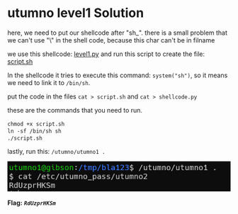 # utumno level1 Solution

here, we need to put our shellcode after "sh_". there is a small problem that we can't use "\\" in the shell code, because this char can't be in filname

we use this shellcode: [level1.py](./scripts/level1/level1.py)
and run this script to create the file: [script.sh](./scripts/level1/script.sh)

In the shellcode it tries to execute this command: `system("sh")`, so it means we need to link it to `/bin/sh`.

put the code in the files `cat > script.sh` and `cat > shellcode.py`

these are the commands that you need to run.
```
chmod +x script.sh
ln -sf /bin/sh sh
./script.sh
```
lastly, run this: `/utumno/utumno1 .`

![image](./images/level1.png)

**Flag:** ***`RdUzprHKSm`*** 

